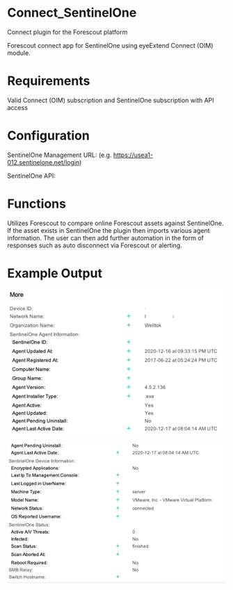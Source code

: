 # Connect_SentinelOne
Connect plugin for the Forescout platform

Forescout connect app for SentinelOne using eyeExtend Connect (OIM) module.

# Requirements
Valid Connect (OIM) subscription and SentinelOne subscription with API access

# Configuration
SentinelOne Management URL: (e.g. https://usea1-012.sentinelone.net/login)

SentinelOne API:

# Functions
Utilizes Forescout to compare online Forescout assets against SentinelOne. If the asset exists in SentinelOne the plugin then imports various agent information. The user can then add further automation in the form of responses such as auto disconnect via Forescout or alerting.

# Example Output
![Sample Ingest Data Image #1](https://github.com/RtKelleher/Connect_SentinelOne/blob/master/Samples/S1%20Sample%20Image.png?raw=true)

![Sample Ingest Data Image #2](https://github.com/RtKelleher/Connect_SentinelOne/blob/master/Samples/S1%20Sample%20Image%202.png?raw=true)
